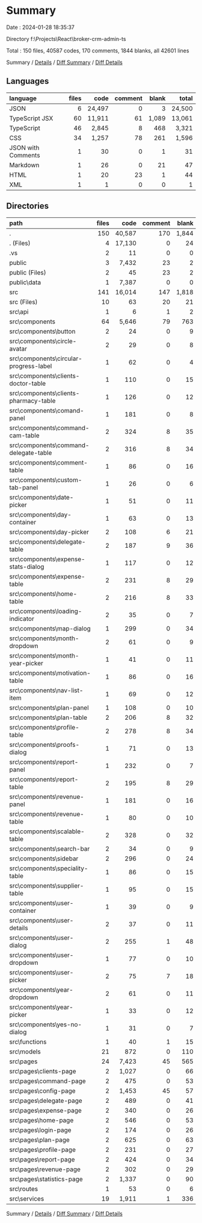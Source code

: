 # Summary

Date : 2024-01-28 18:35:37

Directory f:\\Projects\\React\\broker-crm-admin-ts

Total : 150 files,  40587 codes, 170 comments, 1844 blanks, all 42601 lines

Summary / [Details](details.md) / [Diff Summary](diff.md) / [Diff Details](diff-details.md)

## Languages
| language | files | code | comment | blank | total |
| :--- | ---: | ---: | ---: | ---: | ---: |
| JSON | 6 | 24,497 | 0 | 3 | 24,500 |
| TypeScript JSX | 60 | 11,911 | 61 | 1,089 | 13,061 |
| TypeScript | 46 | 2,845 | 8 | 468 | 3,321 |
| CSS | 34 | 1,257 | 78 | 261 | 1,596 |
| JSON with Comments | 1 | 30 | 0 | 1 | 31 |
| Markdown | 1 | 26 | 0 | 21 | 47 |
| HTML | 1 | 20 | 23 | 1 | 44 |
| XML | 1 | 1 | 0 | 0 | 1 |

## Directories
| path | files | code | comment | blank | total |
| :--- | ---: | ---: | ---: | ---: | ---: |
| . | 150 | 40,587 | 170 | 1,844 | 42,601 |
| . (Files) | 4 | 17,130 | 0 | 24 | 17,154 |
| .vs | 2 | 11 | 0 | 0 | 11 |
| public | 3 | 7,432 | 23 | 2 | 7,457 |
| public (Files) | 2 | 45 | 23 | 2 | 70 |
| public\\data | 1 | 7,387 | 0 | 0 | 7,387 |
| src | 141 | 16,014 | 147 | 1,818 | 17,979 |
| src (Files) | 10 | 63 | 20 | 21 | 104 |
| src\\api | 1 | 6 | 1 | 2 | 9 |
| src\\components | 64 | 5,646 | 79 | 763 | 6,488 |
| src\\components\\button | 2 | 24 | 0 | 9 | 33 |
| src\\components\\circle-avatar | 2 | 29 | 0 | 8 | 37 |
| src\\components\\circular-progress-label | 1 | 62 | 0 | 4 | 66 |
| src\\components\\clients-doctor-table | 1 | 110 | 0 | 15 | 125 |
| src\\components\\clients-pharmacy-table | 1 | 126 | 0 | 12 | 138 |
| src\\components\\comand-panel | 1 | 181 | 0 | 8 | 189 |
| src\\components\\command-cam-table | 2 | 324 | 8 | 35 | 367 |
| src\\components\\command-delegate-table | 2 | 316 | 8 | 34 | 358 |
| src\\components\\comment-table | 1 | 86 | 0 | 16 | 102 |
| src\\components\\custom-tab-panel | 1 | 26 | 0 | 6 | 32 |
| src\\components\\date-picker | 1 | 51 | 0 | 11 | 62 |
| src\\components\\day-container | 1 | 63 | 0 | 13 | 76 |
| src\\components\\day-picker | 2 | 108 | 6 | 21 | 135 |
| src\\components\\delegate-table | 2 | 187 | 9 | 36 | 232 |
| src\\components\\expense-stats-dialog | 1 | 117 | 0 | 12 | 129 |
| src\\components\\expense-table | 2 | 231 | 8 | 29 | 268 |
| src\\components\\home-table | 2 | 216 | 8 | 33 | 257 |
| src\\components\\loading-indicator | 2 | 35 | 0 | 7 | 42 |
| src\\components\\map-dialog | 1 | 299 | 0 | 34 | 333 |
| src\\components\\month-dropdown | 2 | 61 | 0 | 9 | 70 |
| src\\components\\month-year-picker | 1 | 41 | 0 | 11 | 52 |
| src\\components\\motivation-table | 1 | 86 | 0 | 16 | 102 |
| src\\components\\nav-list-item | 1 | 69 | 0 | 12 | 81 |
| src\\components\\plan-panel | 1 | 108 | 0 | 10 | 118 |
| src\\components\\plan-table | 2 | 206 | 8 | 32 | 246 |
| src\\components\\profile-table | 2 | 278 | 8 | 34 | 320 |
| src\\components\\proofs-dialog | 1 | 71 | 0 | 13 | 84 |
| src\\components\\report-panel | 1 | 232 | 0 | 7 | 239 |
| src\\components\\report-table | 2 | 195 | 8 | 29 | 232 |
| src\\components\\revenue-panel | 1 | 181 | 0 | 16 | 197 |
| src\\components\\revenue-table | 1 | 80 | 0 | 10 | 90 |
| src\\components\\scalable-table | 2 | 328 | 0 | 32 | 360 |
| src\\components\\search-bar | 2 | 34 | 0 | 9 | 43 |
| src\\components\\sidebar | 2 | 296 | 0 | 24 | 320 |
| src\\components\\speciality-table | 1 | 86 | 0 | 15 | 101 |
| src\\components\\supplier-table | 1 | 95 | 0 | 15 | 110 |
| src\\components\\user-container | 1 | 39 | 0 | 9 | 48 |
| src\\components\\user-details | 2 | 37 | 0 | 11 | 48 |
| src\\components\\user-dialog | 2 | 255 | 1 | 48 | 304 |
| src\\components\\user-dropdown | 1 | 77 | 0 | 10 | 87 |
| src\\components\\user-picker | 2 | 75 | 7 | 18 | 100 |
| src\\components\\year-dropdown | 2 | 61 | 0 | 11 | 72 |
| src\\components\\year-picker | 1 | 33 | 0 | 12 | 45 |
| src\\components\\yes-no-dialog | 1 | 31 | 0 | 7 | 38 |
| src\\functions | 1 | 40 | 1 | 15 | 56 |
| src\\models | 21 | 872 | 0 | 110 | 982 |
| src\\pages | 24 | 7,423 | 45 | 565 | 8,033 |
| src\\pages\\clients-page | 2 | 1,027 | 0 | 66 | 1,093 |
| src\\pages\\command-page | 2 | 475 | 0 | 53 | 528 |
| src\\pages\\config-page | 2 | 1,453 | 45 | 57 | 1,555 |
| src\\pages\\delegate-page | 2 | 489 | 0 | 41 | 530 |
| src\\pages\\expense-page | 2 | 340 | 0 | 26 | 366 |
| src\\pages\\home-page | 2 | 546 | 0 | 53 | 599 |
| src\\pages\\login-page | 2 | 174 | 0 | 26 | 200 |
| src\\pages\\plan-page | 2 | 625 | 0 | 63 | 688 |
| src\\pages\\profile-page | 2 | 231 | 0 | 27 | 258 |
| src\\pages\\report-page | 2 | 424 | 0 | 34 | 458 |
| src\\pages\\revenue-page | 2 | 302 | 0 | 29 | 331 |
| src\\pages\\statistics-page | 2 | 1,337 | 0 | 90 | 1,427 |
| src\\routes | 1 | 53 | 0 | 6 | 59 |
| src\\services | 19 | 1,911 | 1 | 336 | 2,248 |

Summary / [Details](details.md) / [Diff Summary](diff.md) / [Diff Details](diff-details.md)
